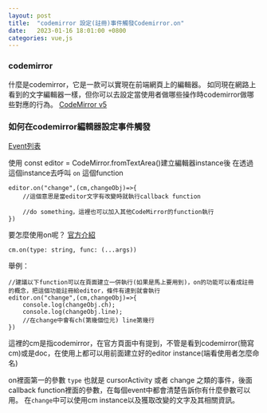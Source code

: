 ```yaml
---
layout: post
title:  "codemirror 設定(註冊)事件觸發Codemirror.on"
date:   2023-01-16 18:01:00 +0800
categories: vue,js
---
```


### codemirror
什麼是codemirror，它是一款可以實現在前端網頁上的編輯器。
如同現在網路上看到的文字編輯器一樣，但你可以去設定當使用者做哪些操作時codemirror做哪些對應的行為。
[CodeMirror v5](https://codemirror.net/5/)

### 如何在codemirror編輯器設定事件觸發
[Event列表](https://codemirror.net/5/doc/manual.html#events)

使用 const editor = CodeMirror.fromTextArea()建立編輯器instance後
在透過這個instance去呼叫 `on` 這個function
```
editor.on("change",(cm,changeObj)=>{                  
    //這個意思是當editor文字有改變時就執行callback function
    
    //do something，這裡也可以加入其他CodeMirror的function執行
})
```
要怎麼使用on呢？ [官方介紹](https://codemirror.net/5/doc/manual.html#on)
```
cm.on(type: string, func: (...args))
```

舉例：
```
//建議以下function可以在頁面建立一併執行(如果是馬上要用到)，on的功能可以看成註冊的概念，把這個功能註冊給editor，條件有達到就會執行
editor.on("change",(cm,changeObj)=>{                  
    console.log(changeObj.ch);
    console.log(changeObj.line); 
    //在change中會有ch(第幾個位元) line第幾行
})
```
這裡的cm是指codemirror，在官方頁面中有提到，不管是看到codemirror(簡寫cm)或是doc，在使用上都可以用前面建立好的editor instance(端看使用者怎麼命名)

on裡面第一的參數 `type` 也就是 cursorActivity  或者 change 之類的事件，後面callback function裡面的參數，在每個event中都會清楚告訴你有什麼參數可以用。
在`change`中可以使用cm instance以及獲取改變的文字及其相關資訊。